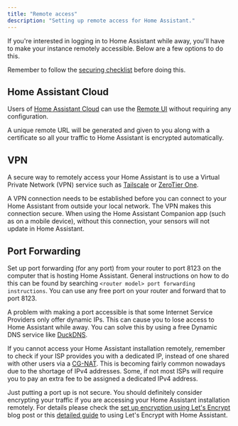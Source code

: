 ```yaml
---
title: "Remote access"
description: "Setting up remote access for Home Assistant."
---
```


If you're interested in logging in to Home Assistant while away, you'll have to make your instance remotely accessible. Below are a few options to do this.

<div class='note warning'>

Remember to follow the [securing checklist](/docs/configuration/securing/) before doing this.

</div>

## Home Assistant Cloud

Users of <a href="https://www.nabucasa.com">Home Assistant Cloud</a> can use the <a href="https://www.nabucasa.com/config/remote/">Remote UI</a> without requiring any configuration.

A unique remote URL will be generated and given to you along with a certificate so all your traffic to Home Assistant is encrypted automatically.

## VPN

A secure way to remotely access your Home Assistant is to use a Virtual Private Network (VPN) service such as [Tailscale](https://tailscale.com/) or [ZeroTier One](https://www.zerotier.com/).

A VPN connection needs to be established before you can connect to your Home Assistant from outside your local network. The VPN makes this connection secure. When using the Home Assistant Companion app (such as on a mobile device), without this connection, your sensors will not update in Home Assistant.

## Port Forwarding

Set up port forwarding (for any port) from your router to port 8123 on the computer that is hosting Home Assistant. General instructions on how to do this can be found by searching `<router model> port forwarding instructions`. You can use any free port on your router and forward that to port 8123.

A problem with making a port accessible is that some Internet Service Providers only offer dynamic IPs. This can cause you to lose access to Home Assistant while away. You can solve this by using a free Dynamic DNS service like [DuckDNS](https://www.duckdns.org/).

If you cannot access your Home Assistant installation remotely, remember to check if your ISP provides you with a dedicated IP, instead of one shared with other users via a [CG-NAT](https://en.wikipedia.org/wiki/Carrier-grade_NAT). This is becoming fairly common nowadays due to the shortage of IPv4 addresses. Some, if not most ISPs will require you to pay an extra fee to be assigned a dedicated IPv4 address.

<div class='note'>

Just putting a port up is not secure. You should definitely consider encrypting your traffic if you are accessing your Home Assistant installation remotely. For details please check the [set up encryption using Let's Encrypt](/blog/2017/09/27/effortless-encryption-with-lets-encrypt-and-duckdns/) blog post or this [detailed guide](/docs/ecosystem/certificates/lets_encrypt/) to using Let's Encrypt with Home Assistant.

</div>
